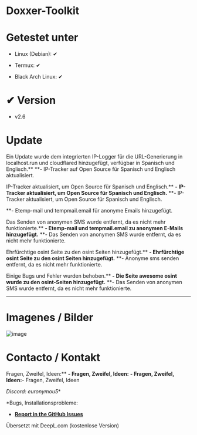 # Doxxer-Toolkit

# Getestet unter
- Linux (Debian): ✔

- Termux: ✔

- Black Arch Linux: ✔

# ✔ Version
- v2.6

# Update

Ein Update wurde dem integrierten IP-Logger für die URL-Generierung in localhost.run und cloudflared hinzugefügt, verfügbar in Spanisch und Englisch.** **- IP-Tracker auf Open Source für Spanisch und Englisch aktualisiert.

IP-Tracker aktualisiert, um Open Source für Spanisch und Englisch.** **- IP-Tracker aktualisiert, um Open Source für Spanisch und Englisch.** **- IP-Tracker aktualisiert, um Open Source für Spanisch und Englisch.

**- Etemp-mail und tempmail.email für anonyme Emails hinzugefügt.

Das Senden von anonymen SMS wurde entfernt, da es nicht mehr funktionierte.** **- Etemp-mail und tempmail.email zu anonymen E-Mails hinzugefügt.** **- Das Senden von anonymen SMS wurde entfernt, da es nicht mehr funktionierte.

Ehrfürchtige osint Seite zu den osint Seiten hinzugefügt.** **- Ehrfürchtige osint Seite zu den osint Seiten hinzugefügt.** **- Anonyme sms senden entfernt, da es nicht mehr funktionierte.

Einige Bugs und Fehler wurden behoben.** **- Die Seite awesome osint wurde zu den osint-Seiten hinzugefügt.** **- Das Senden von anonymen SMS wurde entfernt, da es nicht mehr funktionierte.

----------------------------

# Imagenes / Bilder
![image](https://github.com/Euronymou5/Doxxer-Toolkit/assets/85043356/6b7442e3-63ce-4c59-b190-d11234cba98e)


# Contacto / Kontakt

Fragen, Zweifel, Ideen:** **- Fragen, Zweifel, Ideen:** **- Fragen, Zweifel, Ideen:**- Fragen, Zweifel, Ideen

*Discord: euronymou5**

*Bugs, Installationsprobleme:

- **[Report in the GitHub Issues](https://github.com/Euronymou5/Doxxer-Toolkit/issues)**

Übersetzt mit DeepL.com (kostenlose Version)
